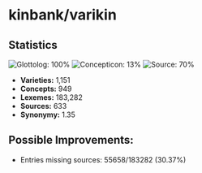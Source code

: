 # kinbank/varikin

## Statistics


![Glottolog: 100%](https://img.shields.io/badge/Glottolog-100%25-brightgreen.svg "Glottolog: 100%")
![Concepticon: 13%](https://img.shields.io/badge/Concepticon-13%25-red.svg "Concepticon: 13%")
![Source: 70%](https://img.shields.io/badge/Source-70%25-orange.svg "Source: 70%")

- **Varieties:** 1,151
- **Concepts:** 949
- **Lexemes:** 183,282
- **Sources:** 633
- **Synonymy:** 1.35

## Possible Improvements:



- Entries missing sources: 55658/183282 (30.37%)